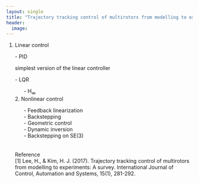 ```yaml
---
layout: single
title: "Trajectory tracking control of multirotors from modelling to experiments: A survey "
header:
  image: 
---
```


1. Linear control
  <ul>- PID</ul>
    <ul>simplest version of the linear controller </ul>
  <ul>- LQR</br>
  <ul>- H<sub>&infin;</sub></ul>
2. Nonlinear control
  <ul>
  - Feedback linearization <br>
  - Backstepping <br>
  - Geometric control <br>
  - Dynamic inversion <br>
  - Backstepping on SE(3)
  </ul>
<br>
<br>
Reference<br>
[1] Lee, H., & Kim, H. J. (2017). Trajectory tracking control of multirotors from modelling to experiments: A survey. International Journal of Control, Automation and Systems, 15(1), 281-292.

